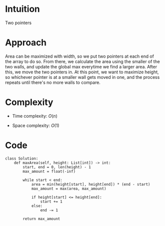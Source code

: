 # Intuition
Two pointers

# Approach
Area can be maximized with width, so we put two pointers at each end of the array to do so. From there, we calculate the area using the smaller of the two walls, and update the global max everytime we find a larger area. After this, we move the two pointers in. At this point, we want to maximize height, so whichever pointer is at a smaller wall gets moved in one, and the process repeats until there's no more walls to compare.

# Complexity
- Time complexity: $O(n)$
<!-- Add your time complexity here, e.g. $$O(n)$$ -->

- Space complexity: $O(1)$
<!-- Add your space complexity here, e.g. $$O(n)$$ -->

# Code
```python3
class Solution:
    def maxArea(self, height: List[int]) -> int:
        start, end = 0, len(height) - 1
        max_amount = float(-inf)

        while start < end:
            area = min(height[start], height[end]) * (end - start)
            max_amount = max(area, max_amount)

            if height[start] <= height[end]:
                start += 1
            else:
                end -= 1
        
        return max_amount
```

